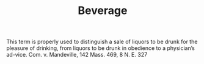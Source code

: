 ---
title: Beverage
letter: B
permalink: "/definitions/bld-beverage.html"
body: This term is properly used to distinguish a sale of liquors to be drunk for
  the pleasure of drinking, from liquors to be drunk in obedience to a physician’s
  ad-vice. Com. v. Mandeville, 142 Mass. 469, 8 N. E. 327
published_at: '2018-07-07'
source: Black's Law Dictionary 2nd Ed (1910)
layout: post
---